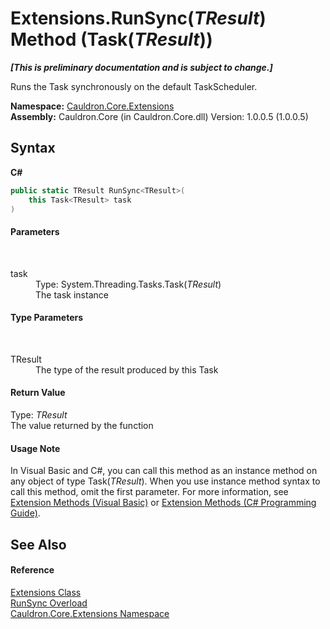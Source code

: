 # Extensions.RunSync(*TResult*) Method (Task(*TResult*))
 _**\[This is preliminary documentation and is subject to change.\]**_

Runs the Task synchronously on the default TaskScheduler.

**Namespace:**&nbsp;<a href="N_Cauldron_Core_Extensions">Cauldron.Core.Extensions</a><br />**Assembly:**&nbsp;Cauldron.Core (in Cauldron.Core.dll) Version: 1.0.0.5 (1.0.0.5)

## Syntax

**C#**<br />
``` C#
public static TResult RunSync<TResult>(
	this Task<TResult> task
)

```


#### Parameters
&nbsp;<dl><dt>task</dt><dd>Type: System.Threading.Tasks.Task(*TResult*)<br />The task instance</dd></dl>

#### Type Parameters
&nbsp;<dl><dt>TResult</dt><dd>The type of the result produced by this Task</dd></dl>

#### Return Value
Type: *TResult*<br />The value returned by the function

#### Usage Note
In Visual Basic and C#, you can call this method as an instance method on any object of type Task(*TResult*). When you use instance method syntax to call this method, omit the first parameter. For more information, see <a href="http://msdn.microsoft.com/en-us/library/bb384936.aspx">Extension Methods (Visual Basic)</a> or <a href="http://msdn.microsoft.com/en-us/library/bb383977.aspx">Extension Methods (C# Programming Guide)</a>.

## See Also


#### Reference
<a href="T_Cauldron_Core_Extensions_Extensions">Extensions Class</a><br /><a href="Overload_Cauldron_Core_Extensions_Extensions_RunSync">RunSync Overload</a><br /><a href="N_Cauldron_Core_Extensions">Cauldron.Core.Extensions Namespace</a><br />